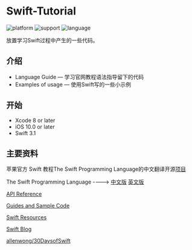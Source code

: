 # Swift-Tutorial

![platform](https://img.shields.io/badge/Platform-iOS-blue.svg?style=flat)
![support](https://img.shields.io/badge/Support-iOS%2010%2B-blue.svg?style=flat)
![language](https://img.shields.io/badge/Language-Swift%203-blue.svg?style=flat)

放置学习Swift过程中产生的一些代码。

## 介绍

- Language Guide — 学习官网教程语法指导留下的代码
- Examples of usage — 使用Swift写的一些小示例

## 开始

- Xcode 8 or later
- iOS 10.0 or later
- Swift 3.1

## 主要资料

苹果官方 Swift 教程The Swift Programming Language的中文翻译开源[项目](https://github.com/numbbbbb/the-swift-programming-language-in-chinese)

The Swift Programming Language		---->		[中文版](http://wiki.jikexueyuan.com/project/swift/) 	[英文版](https://developer.apple.com/library/content/documentation/Swift/Conceptual/Swift_Programming_Language/index.html#//apple_ref/doc/uid/TP40014097-CH3-ID0)

[API Reference](https://developer.apple.com/reference)

[Guides and Sample Code](https://developer.apple.com/library/content/navigation/)

[Swift Resources](https://developer.apple.com/swift/resources/)

[Swift Blog](https://developer.apple.com/swift/blog/)

[allenwong/30DaysofSwift](https://github.com/allenwong/30DaysofSwift)

